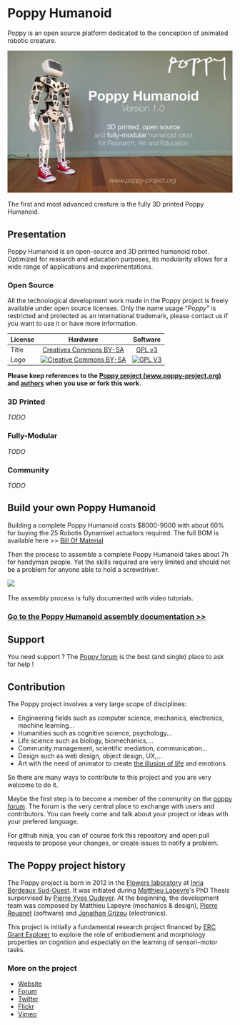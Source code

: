 Poppy Humanoid
===================
Poppy is an open source platform dedicated to the conception of animated robotic creature.

![Trunk Assembled](doc/img/poppy-humanoid-github.jpg)

The first and most advanced creature is the fully 3D printed Poppy Humanoid.

## Presentation

Poppy Humanoid is an open-source and 3D printed humanoid robot. Optimized for research and education purposes, its modularity allows for a wide range of applications and experimentations.

### Open Source

All the technological development work made in the Poppy project is freely available under open source licenses. Only the name usage *"Poppy"* is restricted and protected as an international trademark, please contact us if you want to use it or have more information.


|   License     |     Hardware    |   Software      |
| ------------- | :-------------: | :-------------: |
| Title  | [Creatives Commons BY-SA](http://creativecommons.org/licenses/by-sa/4.0/)  |[GPL v3](http://www.gnu.org/licenses/gpl.html)  |
| Logo  | [![Creative Commons BY-SA](https://i.creativecommons.org/l/by-sa/4.0/88x31.png) ](http://creativecommons.org/licenses/by-sa/4.0/)  |[![GPL V3](https://www.gnu.org/graphics/gplv3-88x31.png)](http://www.gnu.org/licenses/gpl.html)  |


**Please keep references to the [Poppy project (www.poppy-project.org)](www.poppy-project.org) and [authors](doc/authors.md) when you use or fork this work.**


### 3D Printed
*TODO*


### Fully-Modular
*TODO*

### Community
*TODO*



## Build your own Poppy Humanoid

Building a complete Poppy Humanoid costs $8000-9000 with about 60% for buying the 25 Robotis Dynamixel actuators required. The full BOM is available here >> [Bill Of Material](hardware/doc/BOM.md)


Then the process to assemble a complete Poppy Humanoid takes about 7h for  handyman people. Yet the skills required are very limited and should not be a problem for anyone able to hold a screwdriver.

[![](https://farm9.staticflickr.com/8641/16415558386_8b3ae1c21e_z_d.jpg)](hardware/doc/Poppy_Humanoid_assembly_instructions.md)

The assembly process is fully documented with video tutorials.
### [Go to the Poppy Humanoid assembly documentation >>](hardware/doc/Poppy_Humanoid_assembly_instructions.md)



## Support
You need support ?
The [Poppy forum](forum.poppy-project.org) is the best (and single) place to ask for help !

## Contribution
The Poppy project involves a very large scope of disciplines: 
 - Engineering fields such as computer science, mechanics, electronics, machine learning... 
 - Humanities such as cognitive science, psychology...
 - Life science such as biology, biomechanics,...
 - Community management, scientific mediation, communication...
 - Design such as web design, object design, UX,... 
 - Art with the need of animator to create [the illusion of life](http://en.wikipedia.org/wiki/Disney_Animation:_The_Illusion_of_Life) and emotions.

So there are many ways to contribute to this project and you are very welcome to do it.

Maybe the first step is to become a member of the community on the [poppy forum](//forum.poppy-project.org).  The forum is the very central place to exchange with users and contributors. You can freely come and talk about your project or ideas with your prefered language.

For github ninja, you can of course fork this repository and open pull requests to propose your changes, or create issues to notify a problem.

<!-- ## Software

The software can be directly installed via
```bash
pip install poppy_humanoid
```
Or it can be download as a [release](https://github.com/poppy-project/Poppy-Humanoid/releases/download/1.0-pre-release/poppy-humanoid-1.0rc2.tar.gz).


It is -->


## The Poppy project history

The Poppy project is born in 2012 in the [Flowers laboratory](flowers.inria.fr) at [Inria Bordeaux Sud-Ouest](http://www.inria.fr/en/centre/bordeaux).
It was initiated during [Matthieu Lapeyre](github.com/matthieu-lapeyre)'s PhD Thesis surpervised by [Pierre Yves Oudeyer](http://www.pyoudeyer.com/). At the beginning, the development team was composed by Matthieu Lapeyre (mechanics & design), [Pierre Rouanet](github.com/pierre-rouanet) (software) and [Jonathan Grizou](http://jgrizou.com/) (electronics).

This project is initially a fundamental research project financed by [ERC Grant Explorer](http://erc.europa.eu/) to explore the role of embodiement and morphology properties on cognition and especially on the learning of sensori-motor tasks.


### More on the project

- [Website](https://www.poppy-project.org)
- [Forum](//forum.poppy-project.org)
- [Twitter](https://twitter.com/poppy_project)
- [Flickr](flickr.com/photos/poppy-project/)
- [Vimeo](https://vimeo.com/poppyproject)
